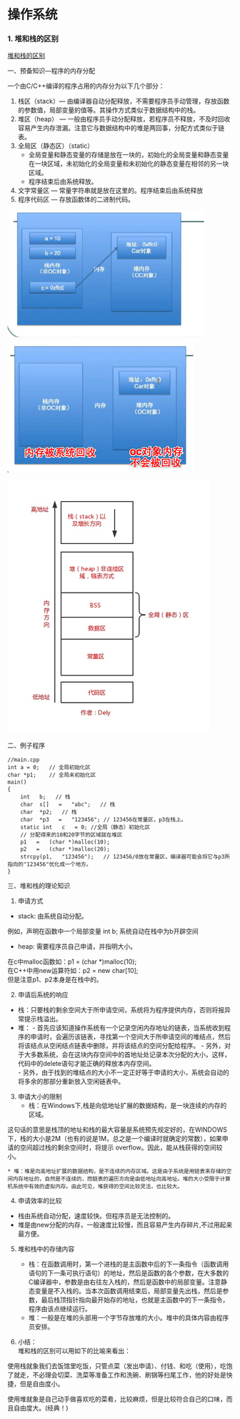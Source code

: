 # 操作系统

<!--
create time: 2018-12-03 10:17:19
Author: <黄东鸿>
-->

### 1. 堆和栈的区别

[堆和栈的区别](https://blog.csdn.net/hairetz/article/details/4141043)

一、预备知识—程序的内存分配  

一个由C/C++编译的程序占用的内存分为以下几个部分：

1. 栈区（stack）— 由编译器自动分配释放，不需要程序员手动管理，存放函数的参数值，局部变量的值等。其操作方式类似于数据结构中的栈。  
2. 堆区（heap） — 一般由程序员手动分配释放，若程序员不释放，不及时回收容易产生内存泄漏。注意它与数据结构中的堆是两回事，分配方式类似于链表。
3. 全局区（静态区）（static）
	* 全局变量和静态变量的存储是放在一块的，初始化的全局变量和静态变量在一块区域，未初始化的全局变量和未初始化的静态变量在相邻的另一块区域。
	* 程序结束后由系统释放。  
4. 文字常量区 — 常量字符串就是放在这里的。程序结束后由系统释放  
5. 程序代码区 — 存放函数体的二进制代码。  

![](./images/tmp/005ILATdgw1ew5kn7c7nmj30ct08bjs0.jpg)

![](./images/tmp/005ILATdgw1ew5kn7hctcj30bk07yjsd.jpg)

![](./images/tmp/BA4AEB67D6FA8C6692A70A70927A88E3.jpg)

二、例子程序  

``` 
//main.cpp    
int a = 0;   // 全局初始化区    
char *p1;    // 全局未初始化区    
main()    
{    
	int   b;   // 栈    
  	char  s[]   =   "abc";   // 栈    
  	char  *p2;   // 栈    
  	char  *p3   =   "123456"; // 123456在常量区，p3在栈上。    
  	static int   c   = 0; //全局（静态）初始化区
  	// 分配得来的10和20字节的区域就在堆区
  	p1   =   (char *)malloc(10);    
  	p2   =   (char *)malloc(20);    
  	strcpy(p1,   "123456");   // 123456/0放在常量区，编译器可能会将它与p3所指向的"123456"优化成一个地方。    
}    
```
   
三、堆和栈的理论知识  
  
1. 申请方式    
  * stack: 由系统自动分配。
  
  例如，声明在函数中一个局部变量 int   b; 系统自动在栈中为b开辟空间    
  
  * heap: 需要程序员自己申请，并指明大小。

  在c中malloc函数如：p1 = (char *)malloc(10);    
  在C++中用new运算符如：p2 = new char[10];    
  但是注意p1、p2本身是在栈中的。    
   
2. 申请后系统的响应    
  * 栈：只要栈的剩余空间大于所申请空间，系统将为程序提供内存，否则将报异常提示栈溢出。    
  * 堆：
  		- 首先应该知道操作系统有一个记录空闲内存地址的链表，当系统收到程序的申请时，会遍历该链表，寻找第一个空间大于所申请空间的堆结点，然后将该结点从空闲结点链表中删除，并将该结点的空间分配给程序。
  		- 另外，对于大多数系统，会在这块内存空间中的首地址处记录本次分配的大小，这样，代码中的delete语句才能正确的释放本内存空间。  
  		- 另外，由于找到的堆结点的大小不一定正好等于申请的大小，系统会自动的将多余的那部分重新放入空闲链表中。

3. 申请大小的限制
	* 栈：在Windows下,栈是向低地址扩展的数据结构，是一块连续的内存的区域。
  
  这句话的意思是栈顶的地址和栈的最大容量是系统预先规定好的，在WINDOWS下，栈的大小是2M（也有的说是1M，总之是一个编译时就确定的常数），如果申请的空间超过栈的剩余空间时，将提示 overflow。因此，能从栈获得的空间较小。

	* 堆：堆是向高地址扩展的数据结构，是不连续的内存区域。这是由于系统是用链表来存储的空闲内存地址的，自然是不连续的，而链表的遍历方向是由低地址向高地址。堆的大小受限于计算机系统中有效的虚拟内存。由此可见，堆获得的空间比较灵活，也比较大。
   
4. 申请效率的比较
  * 栈由系统自动分配，速度较快。但程序员是无法控制的。    
  * 堆是由new分配的内存，一般速度比较慢，而且容易产生内存碎片,不过用起来最方便。 
   
5. 堆和栈中的存储内容    
	* 栈：在函数调用时，第一个进栈的是主函数中后的下一条指令（函数调用语句的下一条可执行语句）的地址，然后是函数的各个参数，在大多数的C编译器中，参数是由右往左入栈的，然后是函数中的局部变量。注意静态变量是不入栈的。当本次函数调用结束后，局部变量先出栈，然后是参数，最后栈顶指针指向最开始存的地址，也就是主函数中的下一条指令，程序由该点继续运行。
	* 堆：一般是在堆的头部用一个字节存放堆的大小。堆中的具体内容由程序员安排。    
   
6. 小结：    
  堆和栈的区别可以用如下的比喻来看出： 
     
  使用栈就象我们去饭馆里吃饭，只管点菜（发出申请）、付钱、和吃（使用），吃饱了就走，不必理会切菜、洗菜等准备工作和洗碗、刷锅等扫尾工作，他的好处是快捷，但是自由度小。    
  
  使用堆就象是自己动手做喜欢吃的菜肴，比较麻烦，但是比较符合自己的口味，而且自由度大。(经典！)  